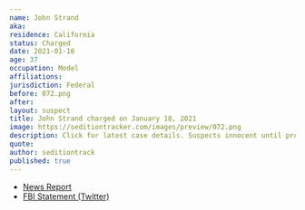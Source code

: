 ```yaml
---
name: John Strand
aka:
residence: California
status: Charged
date: 2021-01-18
age: 37
occupation: Model
affiliations:
jurisdiction: Federal
before: 072.png
after:
layout: suspect
title: John Strand charged on January 18, 2021
image: https://seditiontracker.com/images/preview/072.png
description: Click for latest case details. Suspects innocent until proven guilty.
quote:
author: seditiontrack
published: true
---
```


- [News Report](https://losangeles.cbslocal.com/2021/01/19/beverly-hills-salon-owner-gina-bisignano-2-others-arrested-for-capitol-riots/)
- [FBI Statement (Twitter)](https://twitter.com/FBILosAngeles/status/1351604985210040326?s=20)
